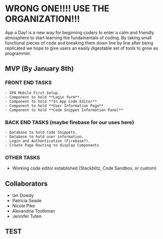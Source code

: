 # WRONG ONE!!!! USE THE ORGANIZATION!!!

App a Day! is a new way for beginning coders to enter a calm and friendly atmosphere to start learning the fundamentals of coding.
By taking small functional pieces of code and breaking them down line by line after being replicated we hope to give users an
easily digestable set of tools to grow as programmer.

## **MVP** (By January 8th)

### FRONT END TASKS
    - SPA Mobile First Setup.
    - Component to hold **Login form**.
    - Component to hold **In App Code Editor**
    - Component to hold **User Information Page**
    - Component to hold **Code Snippet Information Panel**
    

### BACK END TASKS (maybe firebase for our uses here)
    - Database to hold Code Snippets.
    - Database to hold user information.
    - Login and Authentication (Firebase?).
    - Create Page Routing to display Components

### OTHER TASKS
- Working code editor established (Stackblitz, Code Sandbox, or custom) 


## Collaborators 
- Ian Dowdy
- Patricia Seade
- Nicole Pike
- Alexandria Toothman
- Jennifer Tuten

## TEST

